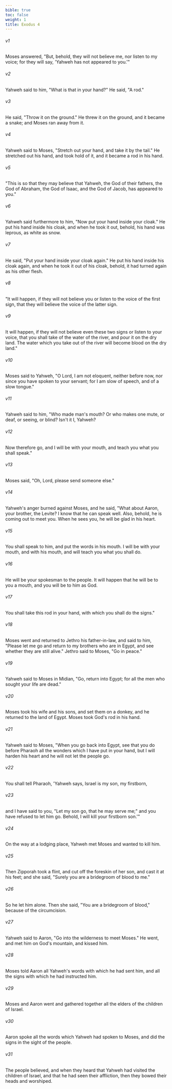 ```yaml
---
bible: true
toc: false
weight: 1
title: Exodus 4
---
```



###### v1 
Moses answered, "But, behold, they will not believe me, nor listen to my voice; for they will say, 'Yahweh has not appeared to you.'" 

###### v2 
Yahweh said to him, "What is that in your hand?" He said, "A rod." 

###### v3 
He said, "Throw it on the ground." He threw it on the ground, and it became a snake; and Moses ran away from it. 

###### v4 
Yahweh said to Moses, "Stretch out your hand, and take it by the tail." He stretched out his hand, and took hold of it, and it became a rod in his hand. 

###### v5 
"This is so that they may believe that Yahweh, the God of their fathers, the God of Abraham, the God of Isaac, and the God of Jacob, has appeared to you." 

###### v6 
Yahweh said furthermore to him, "Now put your hand inside your cloak." He put his hand inside his cloak, and when he took it out, behold, his hand was leprous, as white as snow. 

###### v7 
He said, "Put your hand inside your cloak again." He put his hand inside his cloak again, and when he took it out of his cloak, behold, it had turned again as his other flesh. 

###### v8 
"It will happen, if they will not believe you or listen to the voice of the first sign, that they will believe the voice of the latter sign. 

###### v9 
It will happen, if they will not believe even these two signs or listen to your voice, that you shall take of the water of the river, and pour it on the dry land. The water which you take out of the river will become blood on the dry land." 

###### v10 
Moses said to Yahweh, "O Lord, I am not eloquent, neither before now, nor since you have spoken to your servant; for I am slow of speech, and of a slow tongue." 

###### v11 
Yahweh said to him, "Who made man's mouth? Or who makes one mute, or deaf, or seeing, or blind? Isn't it I, Yahweh? 

###### v12 
Now therefore go, and I will be with your mouth, and teach you what you shall speak." 

###### v13 
Moses said, "Oh, Lord, please send someone else." 

###### v14 
Yahweh's anger burned against Moses, and he said, "What about Aaron, your brother, the Levite? I know that he can speak well. Also, behold, he is coming out to meet you. When he sees you, he will be glad in his heart. 

###### v15 
You shall speak to him, and put the words in his mouth. I will be with your mouth, and with his mouth, and will teach you what you shall do. 

###### v16 
He will be your spokesman to the people. It will happen that he will be to you a mouth, and you will be to him as God. 

###### v17 
You shall take this rod in your hand, with which you shall do the signs." 

###### v18 
Moses went and returned to Jethro his father-in-law, and said to him, "Please let me go and return to my brothers who are in Egypt, and see whether they are still alive." Jethro said to Moses, "Go in peace." 

###### v19 
Yahweh said to Moses in Midian, "Go, return into Egypt; for all the men who sought your life are dead." 

###### v20 
Moses took his wife and his sons, and set them on a donkey, and he returned to the land of Egypt. Moses took God's rod in his hand. 

###### v21 
Yahweh said to Moses, "When you go back into Egypt, see that you do before Pharaoh all the wonders which I have put in your hand, but I will harden his heart and he will not let the people go. 

###### v22 
You shall tell Pharaoh, 'Yahweh says, Israel is my son, my firstborn, 

###### v23 
and I have said to you, "Let my son go, that he may serve me;" and you have refused to let him go. Behold, I will kill your firstborn son.'" 

###### v24 
On the way at a lodging place, Yahweh met Moses and wanted to kill him. 

###### v25 
Then Zipporah took a flint, and cut off the foreskin of her son, and cast it at his feet; and she said, "Surely you are a bridegroom of blood to me." 

###### v26 
So he let him alone. Then she said, "You are a bridegroom of blood," because of the circumcision. 

###### v27 
Yahweh said to Aaron, "Go into the wilderness to meet Moses." He went, and met him on God's mountain, and kissed him. 

###### v28 
Moses told Aaron all Yahweh's words with which he had sent him, and all the signs with which he had instructed him. 

###### v29 
Moses and Aaron went and gathered together all the elders of the children of Israel. 

###### v30 
Aaron spoke all the words which Yahweh had spoken to Moses, and did the signs in the sight of the people. 

###### v31 
The people believed, and when they heard that Yahweh had visited the children of Israel, and that he had seen their affliction, then they bowed their heads and worshiped.
